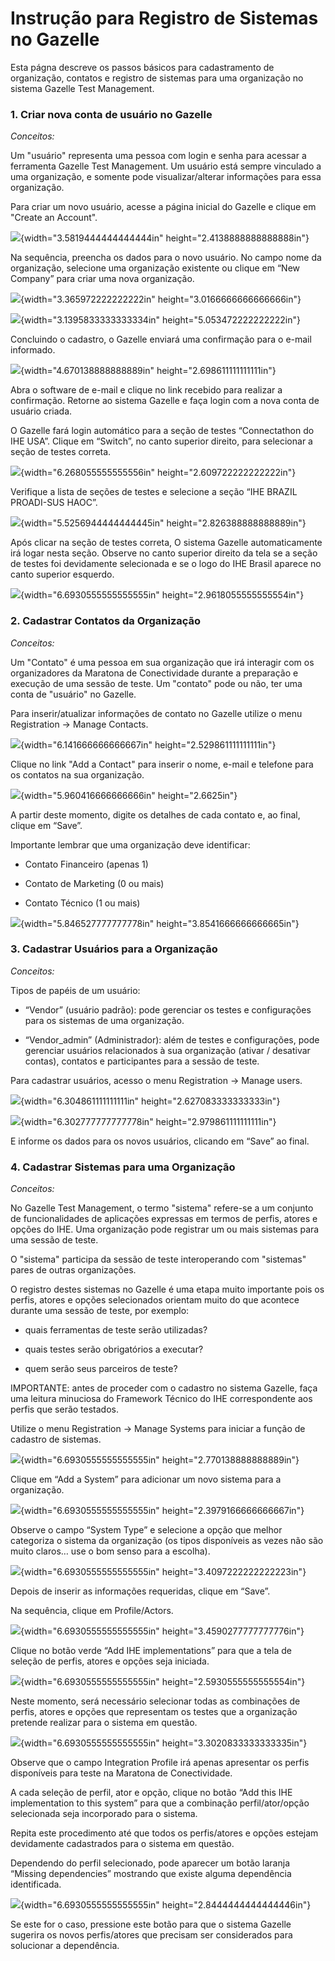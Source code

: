 
# Instrução para Registro de Sistemas no Gazelle

Esta págna descreve os passos básicos para cadastramento de organização, contatos e registro de sistemas para uma
organização no sistema Gazelle Test Management.

### 1. Criar nova conta de usuário no Gazelle

*Conceitos:*

Um "usuário" representa uma pessoa com login e senha para acessar a ferramenta Gazelle Test Management. Um usuário está sempre vinculado a
uma organização, e somente pode visualizar/alterar informações para essa
organização.

Para criar um novo usuário, acesse a página inicial do Gazelle e clique em "Create an Account".

![](./media/image1.png){width="3.5819444444444444in"
height="2.4138888888888888in"}

Na sequência, preencha os dados para o novo usuário. No campo nome da
organização, selecione uma organização existente ou clique em “New
Company” para criar uma nova organização.

![](./media/image3.png){width="3.365972222222222in"
height="3.0166666666666666in"}

![](./media/image2.png){width="3.1395833333333334in"
height="5.053472222222222in"}

Concluindo o cadastro, o Gazelle enviará uma confirmação para o e-mail
informado.

![](./media/image4.png){width="4.670138888888889in"
height="2.698611111111111in"}

Abra o software de e-mail e clique no link recebido para realizar a
confirmação. Retorne ao sistema Gazelle e faça login com a nova conta de
usuário criada. 

O Gazelle fará login automático para a seção de testes
“Connectathon do IHE USA”. Clique em “Switch”, no canto superior
direito, para selecionar a seção de testes correta.

![](./media/image5.png){width="6.268055555555556in"
height="2.609722222222222in"}

Verifique a lista de seções de testes e selecione a seção “IHE BRAZIL
PROADI-SUS HAOC”.

![](./media/image6.png){width="5.5256944444444445in"
height="2.826388888888889in"}

Após clicar na seção de testes correta, O sistema Gazelle
automaticamente irá logar nesta seção. Observe no canto superior direito
da tela se a seção de testes foi devidamente selecionada e se o logo do
IHE Brasil aparece no canto superior esquerdo.

![](./media/image7.png){width="6.6930555555555555in" height="2.9618055555555554in"}

### 2. Cadastrar Contatos da Organização

*Conceitos:*

Um "Contato" é uma pessoa em sua organização que irá interagir com os organizadores da Maratona de Conectividade durante a preparação e execução de uma sessão de teste. Um "contato" pode ou não, ter uma conta de "usuário" no Gazelle.

Para inserir/atualizar informações de contato no Gazelle utilize o menu Registration -&gt; Manage Contacts.

![](./media/image8.png){width="6.141666666666667in"
height="2.529861111111111in"}

Clique no link "Add a Contact" para inserir o nome, e-mail e telefone para os contatos na sua organização.

![](./media/image9.png){width="5.960416666666666in" height="2.6625in"}

A partir deste momento, digite os detalhes de cada contato e, ao final, clique em “Save”.

Importante lembrar que uma organização deve identificar:

- Contato Financeiro (apenas 1)

- Contato de Marketing (0 ou mais)

- Contato Técnico (1 ou mais)

![](./media/image10.png){width="5.846527777777778in"
height="3.8541666666666665in"}

### 3. Cadastrar Usuários para a Organização

*Conceitos:*

Tipos de papéis de um usuário:

- “Vendor” (usuário padrão): pode gerenciar os testes e configurações
para os sistemas de uma organização.

- “Vendor\_admin” (Administrador): além de testes e configurações, pode gerenciar
usuários relacionados à sua organização (ativar / desativar contas), contatos e participantes para a sessão de teste.

Para cadastrar usuários, acesso o menu Registration -&gt; Manage users.

![](./media/image11.png){width="6.304861111111111in"
height="2.627083333333333in"}

![](./media/image12.png){width="6.302777777777778in"
height="2.979861111111111in"}

E informe os dados para os novos usuários,
clicando em “Save” ao final.

### 4. Cadastrar Sistemas para uma Organização

*Conceitos:*

No Gazelle Test Management, o termo "sistema" refere-se a um conjunto de funcionalidades de aplicações expressas em termos de perfis, atores e opções do IHE. Uma organização pode registrar um ou mais sistemas para uma sessão de teste.

O "sistema" participa da sessão de teste interoperando com "sistemas" pares de outras organizações.

O registro destes sistemas no Gazelle é uma etapa muito importante pois os perfis, atores e opções selecionados orientam muito do que acontece durante uma sessão de teste, por exemplo:

- quais ferramentas de teste serão utilizadas?

- quais testes serão obrigatórios a executar?

- quem serão seus parceiros de teste?

IMPORTANTE: antes de proceder com o cadastro no sistema Gazelle, faça uma leitura minuciosa do Framework Técnico do IHE correspondente aos perfis que serão testados.

Utilize o menu Registration -&gt; Manage Systems para iniciar a função de cadastro de sistemas.

![](./media/image13.png){width="6.6930555555555555in"
height="2.770138888888889in"}

Clique em “Add a System” para adicionar um novo sistema para a organização.

![](./media/image14.png){width="6.6930555555555555in"
height="2.3979166666666667in"}

Observe o campo “System Type” e selecione a opção que melhor categoriza o sistema da organização (os tipos disponíveis as vezes não são muito claros… use
o bom senso para a escolha).

![](./media/image15.png){width="6.6930555555555555in"
height="3.4097222222222223in"}

Depois de inserir as informações requeridas, clique em “Save”.

Na sequência, clique em Profile/Actors.

![](./media/image16.png){width="6.6930555555555555in"
height="3.4590277777777776in"}

Clique no botão verde “Add IHE implementations” para que a tela de seleção de perfis, atores e opções seja iniciada.

![](./media/image17.png){width="6.6930555555555555in"
height="2.5930555555555554in"}

Neste momento, será necessário selecionar todas as combinações de perfis, atores e opções que representam os testes que a organização pretende realizar para o sistema em questão.

![](./media/image18.png){width="6.6930555555555555in"
height="3.3020833333333335in"}

Observe que o campo Integration Profile irá apenas apresentar os perfis disponíveis para teste na Maratona de Conectividade.

A cada seleção de perfil, ator e opção, clique no botão “Add this IHE implementation to this system” para que a combinação perfil/ator/opção selecionada seja incorporado para o sistema.

Repita este procedimento até que todos os perfis/atores e opções estejam devidamente cadastrados para o sistema em questão.

Dependendo do perfil selecionado, pode aparecer um botão laranja “Missing dependencies” mostrando que existe alguma dependência identificada.

![](./media/image19.png){width="6.6930555555555555in"
height="2.8444444444444446in"}

Se este for o caso, pressione este botão para que o sistema Gazelle sugerira os novos perfis/atores que precisam ser considerados para solucionar a dependência.
